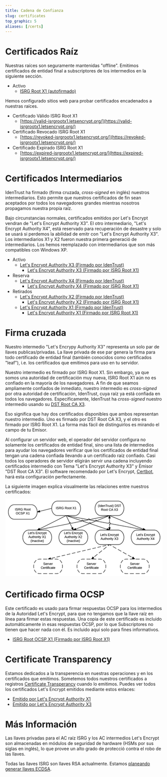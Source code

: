 ```yaml
---
title: Cadena de Confianza
slug: certificates
top_graphic: 5
aliases: [/certs]
---
```


# Certificados Ra&iacute;z

Nuestras ra&iacute;ces son seguramente mantenidas "offline". Emitimos certificados de entidad final a subscriptores de los intermedios en la siguiente secci&oacute;n.

* Activo
  * [ISRG Root X1 (autofirmado)](/certs/isrgrootx1.pem.txt)

Hemos configurado sitios web para probar certificados encadenados a nuestras ra&iacute;ces.

* Certificado V&aacute;lido ISRG Root X1
  * [https://valid-isrgrootx1.letsencrypt.org/](https://valid-isrgrootx1.letsencrypt.org/)
* Certificado Revocado ISRG Root X1
  * [https://revoked-isrgrootx1.letsencrypt.org/](https://revoked-isrgrootx1.letsencrypt.org/)
* Certificado Expirado ISRG Root X1 
  * [https://expired-isrgrootx1.letsencrypt.org/](https://expired-isrgrootx1.letsencrypt.org/)

# Certificados Intermediarios

IdenTrust ha firmado (firma cruzada, *cross-signed* en ingl&eacute;s) nuestros intermediarios. Esto permite que nuestros certificados de fin sean aceptados por todos los navegadores grandes mientras nosotros propagamos nuestra propia ra&iacute;z.

Bajo circunstancias normales, certificados emitidos por Let's Encrypt vendran de "Let's Encrypt Authority X3". El otro intermediario, "Let's Encrypt Authority X4", est&aacute; reservado para recuperaci&oacute;n de desastre y solo se usar&aacute; si perdemos la abilidad de emitr con "Let's Encrypt Authority X3". Los intermediarios X1 y X2 fueron nuestra primera generaci&oacute; de intermediarios. Los hemos reemplazado con intermediarios que son m&aacute;s compatibles con Windows XP.

* Activo
  * [Let's Encrypt Authority X3 (Firmado por IdenTrust)](/certs/lets-encrypt-x3-cross-signed.pem.txt)
    * [Let's Encrypt Authority X3 (Firmado por ISRG Root X1)](/certs/letsencryptauthorityx3.pem.txt)
* Reserva
  * [Let's Encrypt Authority X4 (Firmado por IdenTrust)](/certs/lets-encrypt-x4-cross-signed.pem.txt)
    * [Let's Encrypt Authority X4 (Firmado por ISRG Root X1)](/certs/letsencryptauthorityx4.pem.txt)
* Retirados
  * [Let's Encrypt Authority X2 (Firmado por IdenTrust)](/certs/lets-encrypt-x2-cross-signed.pem.txt)
    * [Let's Encrypt Authority X2 (Firmado por ISRG Root X1)](/certs/letsencryptauthorityx2.pem.txt)
  * [Let's Encrypt Authority X1 (Firmado por IdenTrust)](/certs/lets-encrypt-x1-cross-signed.pem.txt)
    * [Let's Encrypt Authority X1 (Firmado por ISRG Root X1)](/certs/letsencryptauthorityx1.pem.txt)

# Firma cruzada

Nuestro intermedio "Let's Encrypy Authority X3" representa un solo par de llaves publicas/privadas.
La llave privada de ese par genera la firma para todo certificado de entidad final (tambi&eacute;n conocidos
como certificados "leaf"), i.e. los certificados que emitimos para uso en tu servidor.

Nuestro intermedio es firmado por ISRG Root X1. Sin embargo, ya que somos una autoridad de certificaci&oacute;n
muy nueva, ISRG Root X1 a&uacute;n no es confiado en la mayor&iacute;a de los navegadores.
A fin de que seamos ampliamente confiados de inmediato, nuestro intermedio es *cross-signed* por otra autoridad
de certificaci&oacute;n, IdenTrust, cuya ra&iacute;z ya est&aacute; confiada en todos los navegadores.
Especificamente, IdenTrust ha *cross-signed* nuestro intermedio usando su [DST Root CA X3](https://www.identrust.com/certificates/trustid/root-download-x3.html).

Eso significa que hay dos certificados disponibles que ambos representan nuestro
intermedio. Uno es firmado por DST Root CA X3, y el otro es firmado por ISRG Root X1.
La forma m&aacute;s f&aacute;cil de distinguirlos es mirando el campo de tu Emisor.

Al configurar un servidor web, el operador del servidor configura no solamente
los certificados de entidad final, sino una lista de intermedios para ayudar los navegadores
verificar que los certificados de entidad final tengan una cadena confiada llevando a un
certificado ra&iacute;z confiado. Casi todos los operadores de servidor eligir&aacute;n servir
una cadena incluyendo certificados intermedio con Tema "Let's Encrypt Authority X3" y Emisor "DST Root CA X3".
El software recomendado por Let's Encrypt, [Certbot](https://certbot.org), har&aacute; esta
configuraci&oacute;n perfectamente.

La siguiente imagen explica visualmente las relaciones entre nuestros certificados:

<img src="/certs/isrg-keys.png" alt="ISRG Key relationship diagram">

# Certificado firma OCSP

Este certificado es usado para firmar respuestas OCSP para los intermedios de la Autoridad
Let's Encrypt, para que no tengamos que la llave ra&iacute;z en l&iacute;nea para firmar estas
respuestas. Una copia de este certificado es incluido autom&aacute;ticamente in esas
respuestas OCSP, por lo que Subscriptores no tienen que hacer nada con &eacute;l. Es incluido aqu&iacute;
solo para fines informativos.

* [ISRG Root OCSP X1 (Firmado por ISRG Root X1)](/certs/isrg-root-ocsp-x1.pem.txt)

# Certificate Transparency

Estamos dedicados a la transperencia en nuestras operaciones y en los certificados que emitimos.
Sometemos todos nuestros certificados a registros [Certificate Transperancy](https://www.certificate-transparency.org/)
cuando lo emitimos. Puedes ver todos los certificados Let's Encrypt emitidos mediante estos enlaces:

* [Emitido por Let's Encrypt Authority X1](https://crt.sh/?Identity=%25&iCAID=7395)
* [Emitido por Let's Encrypt Authority X3](https://crt.sh/?Identity=%25&iCAID=16418)

# M&aacute;s Informaci&oacute;n

Las llaves privadas para el AC ra&iacute;z ISRG y los AC intermedios Let's Encrypt son almacenadas en m&oacute;dulos de seguridad de hardware (HSMs por sus siglas en ingl&eacute;s), lo que provee un alto grado de protecci&oacute; contra el robo de las llaves.

Todas las llaves ISRG son llaves RSA actualmente. Estamos [planeando generar llaves ECDSA](/es/upcoming-features/).
